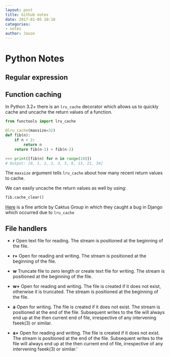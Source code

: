 ```yaml
---
layout: post
title: Github notes
date: 2017-01-05 10:10
categories:
- notes
author: Jason
---
```


# Python Notes

## Regular expression

## Function caching

In Python 3.2+ there is an `lru_cache` decorator which allows us to quickly cache and uncache the return values of a function.

``` python
from functools import lru_cache

@lru_cache(maxsize=32)
def fib(n):
    if n < 2:
        return n
    return fib(n-1) + fib(n-2) 

>>> print([fib(n) for n in range(10)])
# Output: [0, 1, 1, 2, 3, 5, 8, 13, 21, 34]
```

The `maxsize` argument tells `lru_cache` about how many recent return values to cache.

We can easily uncache the return values as well by using:

``` python
fib.cache_clear()
```
[Here](https://www.caktusgroup.com/blog/2015/06/08/testing-client-side-applications-django-post-mortem/) is a fine article by Caktus Group in which they caught a bug in Django which occurred due to `lru_cache`

## File handlers

  * **r**   Open text file for reading. The stream is positioned at the beginning of the file.

  * **r+**  Open for reading and writing. The stream is positioned at the beginning of the file.

  * **w**   Truncate file to zero length or create text file for writing. The stream is positioned at the beginning of the file.

  * **w+**  Open for reading and writing. The file is created if it does not exist, otherwise it is truncated.  The stream is positioned at the beginning of the file.

  * **a**   Open for writing. The file is created if it does not exist. The stream is positioned at the end of the file.  Subsequent writes to the file will always end up at the then current end of file, irrespective of any intervening fseek(3) or similar.

  * **a+**  Open for reading and writing. The file is created if it does not exist.  The stream is positioned at the end of the file.  Subsequent writes to the file will always end up at the then current end of file, irrespective of any intervening fseek(3) or similar.'
